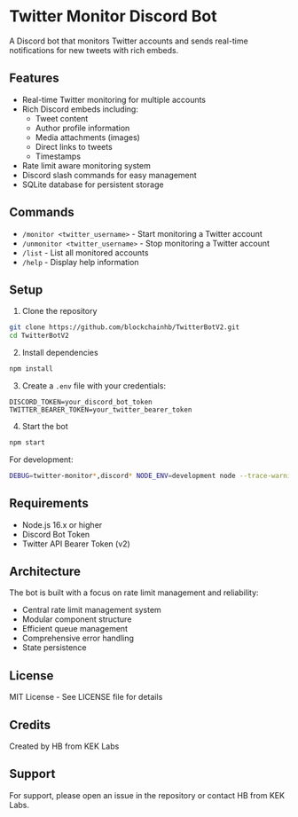 # Twitter Monitor Discord Bot

A Discord bot that monitors Twitter accounts and sends real-time notifications for new tweets with rich embeds.

## Features

- Real-time Twitter monitoring for multiple accounts
- Rich Discord embeds including:
  - Tweet content
  - Author profile information
  - Media attachments (images)
  - Direct links to tweets
  - Timestamps
- Rate limit aware monitoring system
- Discord slash commands for easy management
- SQLite database for persistent storage

## Commands

- `/monitor <twitter_username>` - Start monitoring a Twitter account
- `/unmonitor <twitter_username>` - Stop monitoring a Twitter account
- `/list` - List all monitored accounts
- `/help` - Display help information

## Setup

1. Clone the repository
```bash
git clone https://github.com/blockchainhb/TwitterBotV2.git
cd TwitterBotV2
```

2. Install dependencies
```bash
npm install
```

3. Create a `.env` file with your credentials:
```env
DISCORD_TOKEN=your_discord_bot_token
TWITTER_BEARER_TOKEN=your_twitter_bearer_token
```

4. Start the bot
```bash
npm start
```

For development:
```bash
DEBUG=twitter-monitor*,discord* NODE_ENV=development node --trace-warnings src/index.js
```

## Requirements

- Node.js 16.x or higher
- Discord Bot Token
- Twitter API Bearer Token (v2)

## Architecture

The bot is built with a focus on rate limit management and reliability:
- Central rate limit management system
- Modular component structure
- Efficient queue management
- Comprehensive error handling
- State persistence

## License

MIT License - See LICENSE file for details

## Credits
Created by HB from KEK Labs

## Support
For support, please open an issue in the repository or contact HB from KEK Labs. 